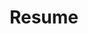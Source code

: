 ---
layout: resume
title: Resume
description: >
  Resume of Xavier Portilla Edo.
hide_description: true
menu: true
order: 3
left_column:
 - work
 - volunteer
 - publications
 - references
right_column:
 - skills
 - education
 - awards
 - languages
 - interests
---
